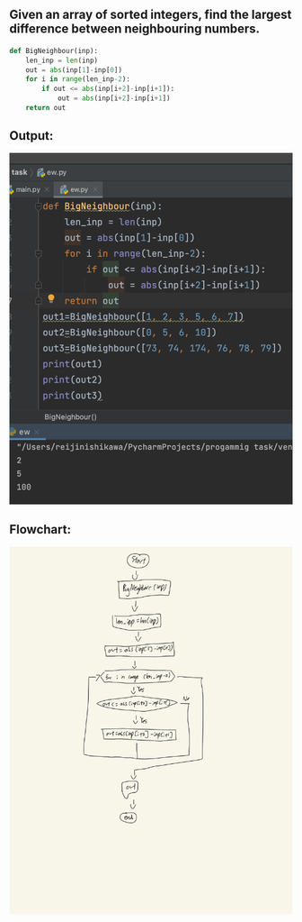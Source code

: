 ## Given an array of sorted integers, find the largest difference between neighbouring numbers.

```.py
def BigNeighbour(inp):
    len_inp = len(inp)
    out = abs(inp[1]-inp[0])
    for i in range(len_inp-2):
        if out <= abs(inp[i+2]-inp[i+1]):
            out = abs(inp[i+2]-inp[i+1])
    return out
```

## Output:
![](quiz010out.png)

## Flowchart:
![](quiz010flow.jpg)
